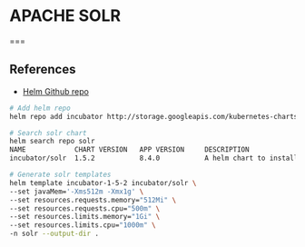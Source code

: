 # APACHE SOLR
===
## References
- [Helm Github repo](https://github.com/lucidworks/solr-helm-chart/tree/master/solr)

```bash
# Add helm repo
helm repo add incubator http://storage.googleapis.com/kubernetes-charts-incubator

# Search solr chart
helm search repo solr
NAME            CHART VERSION   APP VERSION     DESCRIPTION                                       
incubator/solr  1.5.2           8.4.0           A helm chart to install Apache Solr: http://luc...

# Generate solr templates
helm template incubator-1-5-2 incubator/solr \
--set javaMem='-Xms512m -Xmx1g' \
--set resources.requests.memory="512Mi" \
--set resources.requests.cpu="500m" \
--set resources.limits.memory="1Gi" \
--set resources.limits.cpu="1000m" \
-n solr --output-dir .
```
